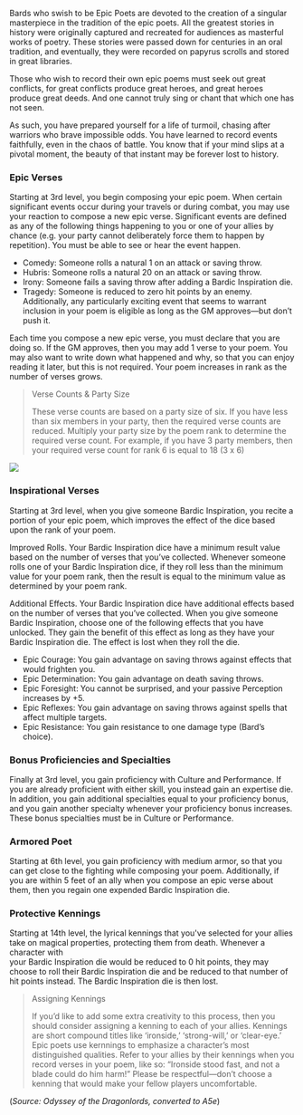 Bards who swish to be Epic Poets are devoted to the creation of a singular masterpiece in the tradition of the epic poets. All the greatest stories in history were originally captured and recreated for audiences as masterful works of poetry. These stories were passed down for centuries in an oral tradition, and eventually, they were recorded on papyrus scrolls and stored in great libraries.

  
Those who wish to record their own epic poems must seek out great conflicts, for great conflicts produce great heroes, and great heroes produce great deeds.  And one cannot truly sing or chant that which one has not seen.

  
As such, you have prepared yourself for a life of turmoil, chasing after warriors who brave impossible odds. You have learned to record events faithfully, even in the chaos of battle. You know that if your mind slips at a pivotal moment, the beauty of that instant may be forever lost to history.  

### Epic Verses
Starting at 3rd level, you begin composing your epic poem. When certain significant events occur during your travels or during combat, you may use your reaction to compose a new epic verse. Significant events are defined as any of the following things happening to you or one of your allies by chance (e.g. your party cannot deliberately force them to happen by repetition). You must be able to see or hear the event happen.  
- Comedy: Someone rolls a natural 1 on an attack or saving throw.
- Hubris: Someone rolls a natural 20 on an attack or saving throw.
- Irony: Someone fails a saving throw after adding a Bardic Inspiration die.
- Tragedy: Someone is reduced to zero hit points by an enemy.  
Additionally, any particularly exciting event that seems to warrant inclusion in your poem is eligible as long as the GM approves—but don’t push it.

Each time you compose a new epic verse, you must declare that you are doing so. If the GM approves, then you may add 1 verse to your poem. You may also want to write down what happened and why, so that you can enjoy reading it later, but this is not required. Your poem increases in rank as the number of verses grows.  

> Verse Counts & Party Size
> 
> These verse counts are based on a party size of six. If you have less than six members in your party, then the required verse counts are reduced. Multiply your party size by the poem rank to determine the required verse count. For example, if you have 3 party members, then your required verse count for rank 6 is equal to 18 (3 x 6)  

![](https://s3.amazonaws.com/files.d20.io/images/99784953/342SgP__8BWd9WOJgpUcJQ/original.jpg?1576885617)

  

### Inspirational Verses
Starting at 3rd level, when you give someone Bardic Inspiration, you recite a portion of your epic poem, which improves the effect of the dice based upon the rank of your poem.  

Improved Rolls. Your Bardic Inspiration dice have a minimum result value based on the number of verses that you’ve collected. Whenever someone rolls one of your Bardic Inspiration dice, if they roll less than the minimum value for your poem rank, then the result is equal to the minimum value as determined by your poem rank.

Additional Effects. Your Bardic Inspiration dice have additional effects based on the number of verses that you’ve collected. When you give someone Bardic Inspiration, choose one of the following effects that you have unlocked. They gain the benefit of this effect as long as they have your Bardic Inspiration die. The effect is lost when they roll the die.  

- Epic Courage: You gain advantage on saving throws against effects that would frighten you.
- Epic Determination: You gain advantage on death saving throws.
- Epic Foresight: You cannot be surprised, and your passive Perception increases by +5.
- Epic Reflexes: You gain advantage on saving throws against spells that affect multiple targets.
- Epic Resistance: You gain resistance to one damage type (Bard’s choice).

### Bonus Proficiencies and Specialties
Finally at 3rd level, you gain proficiency with Culture and Performance. If you are already proficient with either skill, you instead gain an expertise die. In addition, you gain additional specialties equal to your proficiency bonus, and you gain another specialty whenever your proficiency bonus increases. These bonus specialties must be in Culture or Performance.

### Armored Poet  
Starting at 6th level, you gain proficiency with medium armor, so that you can get close to the fighting while composing your poem. Additionally, if you are within 5 feet of an ally when you compose an epic verse about them, then you regain one expended Bardic Inspiration die.  

  

### Protective Kennings
Starting at 14th level, the lyrical kennings that you've selected for your allies take on magical properties, protecting them from death. Whenever a character with  
your Bardic Inspiration die would be reduced to 0 hit points, they may choose to roll their Bardic Inspiration die and be reduced to that number of hit points instead. The Bardic Inspiration die is then lost.  
  

> Assigning Kennings
> 
> If you’d like to add some extra creativity to this process, then you should consider assigning a kenning to each of your allies. Kennings are short compound titles like ‘ironside,’ ‘strong-will,’ or ‘clear-eye.’ Epic poets use kernnings to emphasize a character’s most distinguished qualities. Refer to your allies by their kennings when you record verses in your poem, like so: “Ironside stood fast, and not a blade could do him harm!” Please be respectful—don’t choose a kenning that would make your fellow players uncomfortable.

(*Source: Odyssey of the Dragonlords, converted to A5e*)